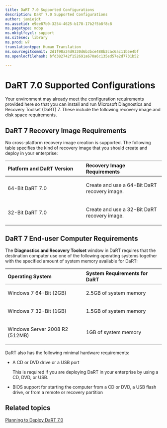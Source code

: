 ```yaml
---
title: DaRT 7.0 Supported Configurations
description: DaRT 7.0 Supported Configurations
author: jamiejdt
ms.assetid: e9ee87b0-3254-4625-b178-17b2f5b8f8c8
ms.pagetype: mdop
ms.mktglfcycl: support
ms.sitesec: library
ms.prod: w7
translationtype: Human Translation
ms.sourcegitcommit: 2d1f98a24d9330d6b3bce488b2cac6ac11b5e4bf
ms.openlocfilehash: bfd382742f152691a670a6c135ed57e2d7731b52

---
```



# DaRT 7.0 Supported Configurations


Your environment may already meet the configuration requirements provided here so that you can install and run Microsoft Diagnostics and Recovery Toolset (DaRT) 7. These include the following recovery image and disk space requirements.

## DaRT 7 Recovery Image Requirements


No cross-platform recovery image creation is supported. The following table specifies the kind of recovery image that you should create and deploy in your enterprise:

<table>
<colgroup>
<col width="50%" />
<col width="50%" />
</colgroup>
<thead>
<tr class="header">
<th align="left">Platform and DaRT Version</th>
<th align="left">Recovery Image Requirements</th>
</tr>
</thead>
<tbody>
<tr class="odd">
<td align="left"><p>64-Bit DaRT 7.0</p></td>
<td align="left"><p>Create and use a 64-Bit DaRT recovery image.</p></td>
</tr>
<tr class="even">
<td align="left"><p>32-Bit DaRT 7.0</p></td>
<td align="left"><p>Create and use a 32-Bit DaRT recovery image.</p></td>
</tr>
</tbody>
</table>

 

## DaRT 7 End-user Computer Requirements


The **Diagnostics and Recovery Toolset** window in DaRT requires that the destination computer use one of the following operating systems together with the specified amount of system memory available for DaRT:

<table>
<colgroup>
<col width="50%" />
<col width="50%" />
</colgroup>
<thead>
<tr class="header">
<th align="left">Operating System</th>
<th align="left">System Requirements for DaRT</th>
</tr>
</thead>
<tbody>
<tr class="odd">
<td align="left"><p>Windows 7 64-Bit (2GB)</p></td>
<td align="left"><p>2.5GB of system memory</p></td>
</tr>
<tr class="even">
<td align="left"><p>Windows 7 32-Bit (1GB)</p></td>
<td align="left"><p>1.5GB of system memory</p></td>
</tr>
<tr class="odd">
<td align="left"><p>Windows Server 2008 R2 (512MB)</p></td>
<td align="left"><p>1GB of system memory</p></td>
</tr>
</tbody>
</table>

 

DaRT also has the following minimal hardware requirements:

-   A CD or DVD drive or a USB port

    This is required if you are deploying DaRT in your enterprise by using a CD, DVD, or USB.

-   BIOS support for starting the computer from a CD or DVD, a USB flash drive, or from a remote or recovery partition

## Related topics


[Planning to Deploy DaRT 7.0](planning-to-deploy-dart-70.md)

 

 








<!--HONumber=Jun16_HO4-->


